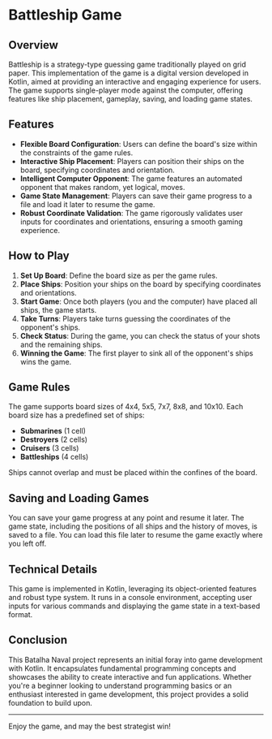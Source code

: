 # Battleship Game

## Overview
Battleship is a strategy-type guessing game traditionally played on grid paper. This implementation of the game is a digital version developed in Kotlin, aimed at providing an interactive and engaging experience for users. The game supports single-player mode against the computer, offering features like ship placement, gameplay, saving, and loading game states.

## Features
- **Flexible Board Configuration**: Users can define the board's size within the constraints of the game rules.
- **Interactive Ship Placement**: Players can position their ships on the board, specifying coordinates and orientation.
- **Intelligent Computer Opponent**: The game features an automated opponent that makes random, yet logical, moves.
- **Game State Management**: Players can save their game progress to a file and load it later to resume the game.
- **Robust Coordinate Validation**: The game rigorously validates user inputs for coordinates and orientations, ensuring a smooth gaming experience.

## How to Play
1. **Set Up Board**: Define the board size as per the game rules.
2. **Place Ships**: Position your ships on the board by specifying coordinates and orientations.
3. **Start Game**: Once both players (you and the computer) have placed all ships, the game starts.
4. **Take Turns**: Players take turns guessing the coordinates of the opponent's ships.
5. **Check Status**: During the game, you can check the status of your shots and the remaining ships.
6. **Winning the Game**: The first player to sink all of the opponent's ships wins the game.

## Game Rules
The game supports board sizes of 4x4, 5x5, 7x7, 8x8, and 10x10. Each board size has a predefined set of ships:
- **Submarines** (1 cell)
- **Destroyers** (2 cells)
- **Cruisers** (3 cells)
- **Battleships** (4 cells)

Ships cannot overlap and must be placed within the confines of the board.

## Saving and Loading Games
You can save your game progress at any point and resume it later. The game state, including the positions of all ships and the history of moves, is saved to a file. You can load this file later to resume the game exactly where you left off.

## Technical Details
This game is implemented in Kotlin, leveraging its object-oriented features and robust type system. It runs in a console environment, accepting user inputs for various commands and displaying the game state in a text-based format.

## Conclusion
This Batalha Naval project represents an initial foray into game development with Kotlin. It encapsulates fundamental programming concepts and showcases the ability to create interactive and fun applications. Whether you're a beginner looking to understand programming basics or an enthusiast interested in game development, this project provides a solid foundation to build upon.

---

Enjoy the game, and may the best strategist win!